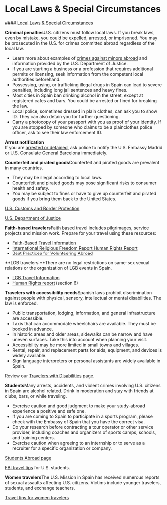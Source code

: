 # Local Laws & Special Circumstances

[#### Local Laws & Special Circumstances](javascript:void(0); "Local Laws & Special Circumstances")

**Criminal penalties**U.S. citizens must follow local laws. If you break laws, even by mistake, you could be expelled, arrested, or imprisoned. You may be prosecuted in the U.S. for crimes committed abroad regardless of the local law.

* Learn more about examples of [crimes against minors abroad](https://travel.state.gov/content/travel/en/international-travel/emergencies/arrest-detention/crimes-against-minors.html) and information provided by the U.S. Department of Justice.
* If you are starting a business or a profession that requires additional permits or licensing, seek information from the competent local authorities beforehand.
* Possessing, using, or trafficking illegal drugs in Spain can lead to severe penalties, including long jail sentences and heavy fines.
* Most cities in Spain ban drinking alcohol in the street, except at registered cafes and bars. You could be arrested or fined for breaking the law.
* Local police, sometimes dressed in plain clothes, can ask you to show ID. They can also detain you for further questioning.
* Carry a photocopy of your passport with you as proof of your identity. If you are stopped by someone who claims to be a plainclothes police officer, ask to see their law enforcement ID.

**Arrest notification**  
If you are [arrested or detained](https://travel.state.gov/content/travel/en/international-travel/emergencies/arrest-detention.html), ask police to notify the U.S. Embassy Madrid or U.S. Consulate General Barcelona immediately.

**Counterfeit and pirated goods**Counterfeit and pirated goods are prevalent in many countries.

* They may be illegal according to local laws.
* Counterfeit and pirated goods may pose significant risks to consumer health and safety.
* You may be subject to fines or have to give up counterfeit and pirated goods if you bring them back to the United States.

[U.S. Customs and Border Protection](https://www.cbp.gov/trade/fakegoodsrealdangers#:~:text=It%20is%20illegal%20to%20purchase%20counterfeit%20goods.%20Bringing,activities%2C%20such%20as%20forced%20labor%20or%20human%20trafficking.)

[U.S. Department of Justice](https://www.justice.gov/criminal/criminal-ccips)

**Faith-based travelers**Faith based travel includes pilgrimages, service projects and mission work. Prepare for your travel using these resources:

* [Faith-Based Travel Information](https://travel.state.gov/content/travel/en/international-travel/before-you-go/travelers-with-special-considerations/faith-based-travel.html)
* [International Religious Freedom Report Human Rights Report](https://www.state.gov/reports-bureau-of-democracy-human-rights-and-labor/country-reports-on-human-rights-practices/)
* [Best Practices for Volunteering Abroad](https://travel.state.gov/content/travel/en/international-travel/before-you-go/travelers-with-special-considerations/volunteering-abroad.html)

**LGB travelers:**There are no legal restrictions on same-sex sexual relations or the organization of LGB events in Spain.

* [LGB Travel Information](https://travel.state.gov/content/travel/en/international-travel/before-you-go/travelers-with-special-considerations/lgbti.html)
* [Human Rights report](https://www.state.gov/reports-bureau-of-democracy-human-rights-and-labor/country-reports-on-human-rights-practices/) (section 6)

**Travelers with accessibility needs**Spanish laws prohibit discrimination against people with physical, sensory, intellectual or mental disabilities. The law is enforced.

* Public transportation, lodging, information, and general infrastructure are accessible.
* Taxis that can accommodate wheelchairs are available. They must be booked in advance.
* In historic areas and older areas, sidewalks can be narrow and have uneven surfaces. Take this into account when planning your visit.
* Accessibility may be more limited in small towns and villages.
* Rental, repair, and replacement parts for aids, equipment, and devices is widely available.
* Sign language interpreters or personal assistants are widely available in Spain.

Review our [Travelers with Disabilities](https://travel.state.gov/content/travel/en/international-travel/before-you-go/travelers-with-special-considerations/traveling-with-disabilties.html) page.

**Students**Many arrests, accidents, and violent crimes involving U.S. citizens in Spain are alcohol related. Drink in moderation and stay with friends at clubs, bars, or while traveling.

* Exercise caution and good judgment to make your study-abroad experience a positive and safe one.
* If you are coming to Spain to participate in a sports program, please check with the Embassy of Spain that you have the correct visa.
* Do your research before contracting a tour operator or other service provider, including coaches and organizers of sports camps, schools, and training centers.
* Exercise caution when agreeing to an internship or to serve as a recruiter for a specific organization or company.

[Students Abroad page](https://travel.state.gov/content/travel/en/international-travel/before-you-go/travelers-with-special-considerations/students.html)

[FBI travel tips](https://ucr.fbi.gov/investigate/counterintelligence/student-brochure) for U.S. students.

**Women travelers**The U.S. Mission in Spain has received numerous reports of sexual assaults affecting U.S. citizens. Victims include younger travelers, students, and exchange teachers.

[Travel tips for women travelers](https://travel.state.gov/content/travel/en/international-travel/before-you-go/travelers-with-special-considerations/women-travelers.html)